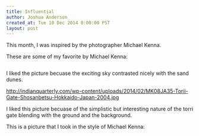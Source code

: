 ```yaml
---
title: Influential
author: Joshua Anderson
created_at: Tue 10 Dec 2014 0:00:00 PST
layout: post
---
```


This month, I was inspired by the photographer Michael Kenna.

These are some of my favorite by Michael Kenna:

<img class="post-image" src="http://www.michaelkenna.net/gallery_images/0f02370.jpg" alt="">

I liked the picture becuase the exciting sky contrasted nicely with the sand dunes.

http://indianquarterly.com/wp-content/uploads/2014/02/MK08JA35-Torii-Gate-Shosanbetsu-Hokkaido-Japan-2004.jpg

I liked this picture becuase of the simplistic but interesting nature of the torri gate blending with the ground and the background.

This is a picture that I took in the style of Michael Kenna:

<img class="post-image" src="https://s3.amazonaws.com/xatigo/dune.jpg" alt="">
